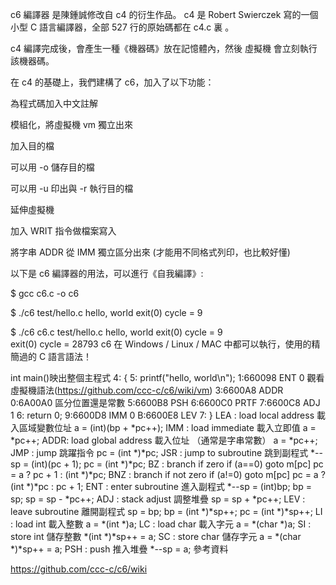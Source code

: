 c6 編譯器 是陳鍾誠修改自 c4 的衍生作品。
c4 是 Robert Swierczek 寫的一個小型 C 語言編譯器，全部 527 行的原始碼都在 c4.c 裏 。

c4 編譯完成後，會產生一種《機器碼》放在記憶體內，然後 虛擬機 會立刻執行該機器碼。

在 c4 的基礎上，我們建構了 c6，加入了以下功能：

為程式碼加入中文註解

模組化，將虛擬機 vm 獨立出來

加入目的檔

可以用 -o 儲存目的檔

可以用 -u 印出與 -r 執行目的檔

延伸虛擬機

加入 WRIT 指令做檔案寫入

將字串 ADDR 從 IMM 獨立區分出來 (才能用不同格式列印，也比較好懂)

以下是 c6 編譯器的用法，可以進行《自我編譯》:

$ gcc c6.c -o c6

$ ./c6 test/hello.c
hello, world
exit(0) cycle = 9

$ ./c6 c6.c test/hello.c
hello, world
exit(0) cycle = 9    
exit(0) cycle = 28793
c6 在 Windows / Linux / MAC 中都可以執行，使用的精簡過的 C 語言語法！

int main()映出整個主程式
4: {
5:   printf("hello, world\n");
    1:660098     ENT  0   觀看虛擬機語法(https://github.com/ccc-c/c6/wiki/vm)
    3:6600A8     ADDR 0:6A00A0 區分位置還是常數
    5:6600B8     PSH
    6:6600C0     PRTF
    7:6600C8     ADJ  1
6:   return 0;
    9:6600D8     IMM  0
    B:6600E8     LEV
7: }
LEA : load local address 載入區域變數位址                       a = (int)(bp + *pc++); 
IMM : load immediate 載入立即值                                a = *pc++;
ADDR: load global address 載入位址 （通常是字串常數）             a = *pc++;
JMP : jump               跳躍指令                              pc = (int *)*pc;
JSR : jump to subroutine 跳到副程式                            *--sp = (int)(pc + 1); pc = (int *)*pc;
BZ  : branch if zero     if (a==0) goto m[pc]                 pc = a ? pc + 1 : (int *)*pc;
BNZ : branch if not zero if (a!=0) goto m[pc]                 pc = a ? (int *)*pc : pc + 1;
ENT : enter subroutine   進入副程式                            *--sp = (int)bp; bp = sp; sp = sp - *pc++;
ADJ : stack adjust       調整堆疊                              sp = sp + *pc++;
LEV : leave subroutine   離開副程式                            sp = bp; bp = (int *)*sp++; pc = (int *)*sp++;
LI  : load int           載入整數                              a = *(int *)a;
LC  : load char          載入字元                              a = *(char *)a;
SI  : store int          儲存整數                              *(int *)*sp++ = a;
SC  : store char         儲存字元                              a = *(char *)*sp++ = a;
PSH : push               推入堆疊                              *--sp = a;
參考資料

https://github.com/ccc-c/c6/wiki
